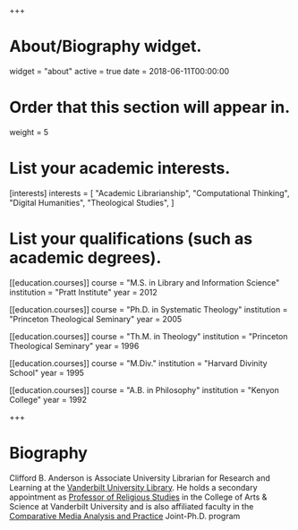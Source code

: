 +++
# About/Biography widget.
widget = "about"
active = true
date = 2018-06-11T00:00:00

# Order that this section will appear in.
weight = 5

# List your academic interests.
[interests]
  interests = [
    "Academic Librarianship",
    "Computational Thinking",
    "Digital Humanities",
    "Theological Studies",
  ]

# List your qualifications (such as academic degrees).
[[education.courses]]
  course = "M.S. in Library and Information Science"
  institution = "Pratt Institute"
  year = 2012

[[education.courses]]
  course = "Ph.D. in Systematic Theology"
  institution = "Princeton Theological Seminary"
  year = 2005

[[education.courses]]
  course = "Th.M. in Theology"
  institution = "Princeton Theological Seminary"
  year = 1996

[[education.courses]]
  course = "M.Div."
  institution = "Harvard Divinity School"
  year = 1995

[[education.courses]]
  course = "A.B. in Philosophy"
  institution = "Kenyon College"
  year = 1992

+++

# Biography

Clifford B. Anderson is Associate University Librarian for Research and Learning at the [Vanderbilt University Library](http://www.library.vanderbilt.edu/). He holds a secondary appointment as [Professor of Religious Studies](https://as.vanderbilt.edu/religiousstudies/) in the College of Arts & Science at Vanderbilt University and is also affiliated faculty in the [Comparative Media Analysis and Practice](https://as.vanderbilt.edu/cmap/) Joint-Ph.D. program
